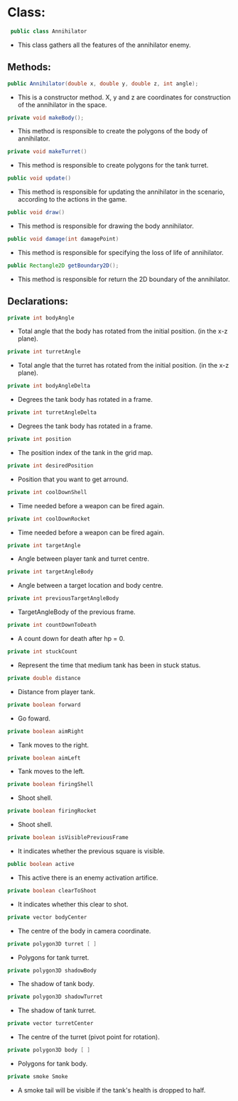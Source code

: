 # Class:

```java
 public class Annihilator
```
* This class gathers all the features of the annihilator enemy.

## Methods:

```java
public Annihilator(double x, double y, double z, int angle);
```
* This is a constructor method. X, y and z are coordinates for construction of the annihilator in the space.

```java
private void makeBody();
```
* This method is responsible to create the polygons of the body of annihilator.

```java
private void makeTurret()
```

* This method is responsible to create polygons for the tank turret.

```java
public void update()
```

* This method is responsible for updating the annihilator in the scenario, according to the actions in the game.

```java
public void draw()
```
* This method is responsible for drawing the body annihilator.

```java
public void damage(int damagePoint)
```

* This method is responsible for specifying the loss of life of annihilator.

```java
public Rectangle2D getBoundary2D();
```

* This method is responsible for return the 2D boundary of the annihilator.

## Declarations:

```java
private int bodyAngle
```
* Total angle that the body has rotated from the initial position. (in the x-z plane).

```java
private int turretAngle
```
* Total angle that the turret has rotated from the initial position. (in the x-z plane).

```java
private int bodyAngleDelta
```
* Degrees the tank body has rotated in a frame.

```java
private int turretAngleDelta
```
* Degrees the tank body has rotated in a frame.

```java
private int position
```
* The position index of the tank in the grid map.

```java
private int desiredPosition
```
* Position that you want to get arround.

```java
private int coolDownShell
```
* Time needed before a weapon can be fired again.

```java
private int coolDownRocket
```
* Time needed before a weapon can be fired again.

```java
private int targetAngle
```
* Angle between player tank and turret centre.

```java
private int targetAngleBody
```
* Angle between a target location and body centre.

```java
private int previousTargetAngleBody
```
* TargetAngleBody of the previous frame.

```java
private int countDownToDeath
```
* A count down for death after hp = 0.

```java
private int stuckCount
```
* Represent the time that medium tank has been in stuck status.

```java
private double distance
```
* Distance from player tank.

```java
private boolean forward
```
* Go foward.

```java
private boolean aimRight
```
* Tank moves to the right.

```java
private boolean aimLeft
```
* Tank moves to the left.

```java
private boolean firingShell
```
* Shoot shell.

```java
private boolean firingRocket
```
* Shoot shell.

```java
private boolean isVisiblePreviousFrame
```
* It indicates whether the previous square is visible.

```java
public boolean active
```
* This active there is an enemy activation artifice.

```java
private boolean clearToShoot
```
* It indicates whether this clear to shot.

```java
private vector bodyCenter
```
* The centre of the body in camera coordinate.

```java
private polygon3D turret [ ]
```
* Polygons for tank turret.

```java
private polygon3D shadowBody
```
* The shadow of tank body.

```java
private polygon3D shadowTurret
```
* The shadow of tank turret.

```java
private vector turretCenter
```
* The centre of the turret (pivot point for rotation).

```java
private polygon3D body [ ]
```
* Polygons for tank body.

```java
private smoke Smoke
```
* A smoke tail will be visible if the tank's health is dropped to half.
